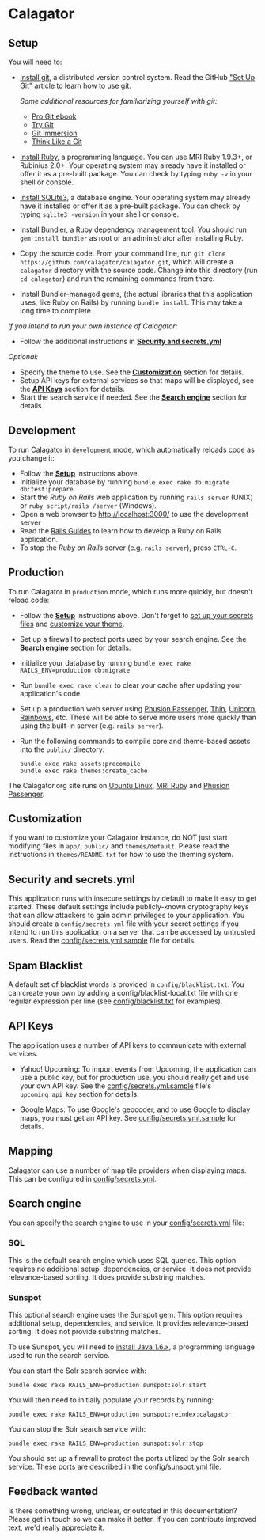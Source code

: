 Calagator
=========


Setup<a name="setup"></a>
-----

You will need to:

* [Install git](http://git-scm.com/), a distributed version control system. Read the GitHub ["Set Up Git"](https://help.github.com/articles/set-up-git) article to learn how to use git.

  *Some additional resources for familiarizing yourself with git:*
    * [Pro Git ebook](http://git-scm.com/book)
    * [Try Git](https://try.github.io/levels/1/challenges/1)
    * [Git Immersion](http://gitimmersion.com/)
    * [Think Like a Git](http://think-like-a-git.net/)


* [Install Ruby](http://www.ruby-lang.org/), a programming language. You can use MRI Ruby 1.9.3+, or Rubinius 2.0+. Your operating system may already have it installed or offer it as a pre-built package. You can check by typing `ruby -v` in your shell or console.
* [Install SQLite3](http://www.sqlite.org/), a database engine. Your operating system may already have it installed or offer it as a pre-built package. You can check by typing `sqlite3 -version` in your shell or console.
* [Install Bundler](http://gembundler.com/), a Ruby dependency management tool. You should run `gem install bundler` as root or an administrator after installing Ruby.
* Copy the source code. From your command line, run `git clone https://github.com/calagator/calagator.git`, which will create a `calagator` directory with the source code. Change into this directory (run `cd calagator`) and run the remaining commands from there.
* Install Bundler-managed gems, (the actual libraries that this application uses, like Ruby on Rails) by running `bundle install`. This may take a long time to complete.

*If you intend to run your own instance of Calagator:*

  * Follow the additional instructions in **[Security and secrets.yml](#security)**

*Optional:*
  * Specify the theme to use. See the **[Customization](#customization)** section for details.
  * Setup API keys for external services so that maps will be displayed, see the **[API Keys](#api_keys)** section for details.
  * Start the search service if needed. See the **[Search engine](#search_engine)** section for details.


Development
-----------

To run Calagator in `development` mode, which automatically reloads code as you change it:

  * Follow the **[Setup](#setup)** instructions above.
  * Initialize your database by running `bundle exec rake db:migrate db:test:prepare`
  * Start the *Ruby on Rails* web application by running `rails server` (UNIX) or `ruby script/rails /server` (Windows).
  * Open a web browser to <http://localhost:3000/> to use the development server
  * Read the [Rails Guides](http://guides.rubyonrails.org/) to learn how to develop a Ruby on Rails application.
  * To stop the *Ruby on Rails* server (e.g. `rails server`), press `CTRL-C`.


Production
----------

To run Calagator in `production` mode, which runs more quickly, but doesn't reload code:

  * Follow the **[Setup](#setup)** instructions above. Don't forget to [set up your secrets files](#security) and [customize your theme](#customization).
  * Set up a firewall to protect ports used by your search engine. See the **[Search engine](#search_engine)** section for details.
  * Initialize your database by running `bundle exec rake RAILS_ENV=production db:migrate`
  * Run `bundle exec rake clear` to clear your cache after updating your application's code.
  * Set up a production web server using [Phusion Passenger](https://www.phusionpassenger.com/), [Thin](http://code.macournoyer.com/thin/), [Unicorn](http://unicorn.bogomips.org/), [Rainbows](http://rainbows.bogomips.org/), etc. These will be able to serve more users more quickly than using the built-in server (e.g. `rails server`).
  * Run the following commands to compile core and theme-based assets into the `public/` directory:

    ```
    bundle exec rake assets:precompile
    bundle exec rake themes:create_cache
    ```

The Calagator.org site runs on [Ubuntu Linux](http://ubuntu.com/), [MRI Ruby](http://ruby-lang.org/) and [Phusion Passenger](https://www.phusionpassenger.com/).


Customization<a name="customization"></a>
-------------

If you want to customize your Calagator instance, do NOT just start modifying files in `app/`, `public/` and `themes/default`. Please read the instructions in `themes/README.txt` for how to use the theming system.


Security and secrets.yml<a name="security"></a>
------------------------

This application runs with insecure settings by default to make it easy to get started. These default settings include publicly-known cryptography keys that can allow attackers to gain admin privileges to your application. You should create a `config/secrets.yml` file with your secret settings if you intend to run this application on a server that can be accessed by untrusted users. Read the [config/secrets.yml.sample](config/secrets.yml.sample) file for details.

Spam Blacklist
--------------

A default set of blacklist words is provided in `config/blacklist.txt`. You can create your own by adding a config/blacklist-local.txt file with one regular expression per line (see [config/blacklist.txt](config/blacklist.txt) for examples).

API Keys<a name="api_keys"></a>
--------

The application uses a number of API keys to communicate with external services.

* Yahoo! Upcoming: To import events from Upcoming, the application can use a public key, but for production use, you should really get and use your own API key. See the [config/secrets.yml.sample](config/secrets.yml.sample) file's `upcoming_api_key` section for details.

* Google Maps: To use Google's geocoder, and to use Google to display maps, you must get an API key.  See [config/secrets.yml.sample](config/secrets.yml.sample) for details.

Mapping
-------

Calagator can use a number of map tile providers when displaying maps. This can be configured in [config/secrets.yml](config/secrets.yml).


Search engine<a name="search_engine"></a>
-------------

You can specify the search engine to use in your [config/secrets.yml](config/secrets.yml) file:

### SQL

This is the default search engine which uses SQL queries. This option requires no additional setup, dependencies, or service. It does not provide relevance-based sorting. It does provide substring matches.

### Sunspot

This optional search engine uses the Sunspot gem. This option requires additional setup, dependencies, and service. It provides relevance-based sorting. It does not provide substring matches.

To use Sunspot, you will need to [install Java 1.6.x](http://www.java.com/getjava), a programming language used to run the search service.

You can start the Solr search service with:

    bundle exec rake RAILS_ENV=production sunspot:solr:start

You will then need to initially populate your records by running:

    bundle exec rake RAILS_ENV=production sunspot:reindex:calagator

You can stop the Solr search service with:

    bundle exec rake RAILS_ENV=production sunspot:solr:stop

You should set up a firewall to protect the ports utilized by the Solr search service. These ports are described in the [config/sunspot.yml](config/sunspot.yml) file.

Feedback wanted
---------------

Is there something wrong, unclear, or outdated in this documentation? Please get in touch so we can make it better. If you can contribute improved text, we'd really appreciate it.
